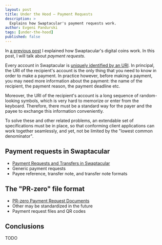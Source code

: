 ```yaml
---
layout: post
title: Under the Hood — Payment Requests
description: >
  Explains how Swaptacular's payment requests work.
author: Evgeni Pandurski
tags: [under-the-hood]
published: false
---
```


In [a previous post](/2023/10/16/under-the-hood-digital-coins/) I explained
how Swaptacular's digital coins work. In this post, I will talk about
*payment requests*.

Every account in Swaptacular is [uniquely identified by an
URI](/public/docs/swpt-uri-scheme.pdf). In principal, the URI of the
recipient's account is the only thing that you need to know in order to make
a payment. In practice however, before making a payment, you may need more
information about the payment: the name of the recipient, the payment
reason, the payment deadline etc.

<!--more-->

Moreover, the URI of the recipient's account is a long sequence of
random-looking symbols, which is very hard to memorize or enter from the
keyboard. Therefore, there must be a standard way for the payer and the
payee to exchange this information conveniently.

To solve these and other related problems, an extendable set of
specifications must be in place, so that conforming client applications can
work together seamlessly, and yet, not be limited by the "lowest common
denominator".

## Payment requests in Swaptacular

- [Payment Requests and Transfers in
  Swaptacular](/public/docs/payment-requests.pdf)
- Generic payment requests
- Payee reference, transfer note, and transfer note formats

## The "PR-zero" file format

- [PR-zero Payment Request Documents](/public/docs/pr0-documents.pdf)
- Other may be standardized in the future
- Payment request files and QR codes

## Conclusions

TODO
